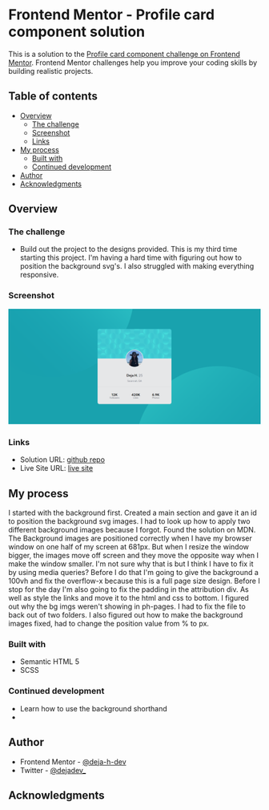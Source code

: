 # Frontend Mentor - Profile card component solution

This is a solution to the [Profile card component challenge on Frontend Mentor](https://www.frontendmentor.io/challenges/profile-card-component-cfArpWshJ). Frontend Mentor challenges help you improve your coding skills by building realistic projects. 

## Table of contents

- [Overview](#overview)
  - [The challenge](#the-challenge)
  - [Screenshot](#screenshot)
  - [Links](#links)
- [My process](#my-process)
  - [Built with](#built-with)
  - [Continued development](#continued-development)
- [Author](#author)
- [Acknowledgments](#acknowledgments)


## Overview

### The challenge

- Build out the project to the designs provided. This is my third time starting this project. I'm having a hard time with figuring out how to position the background svg's. I also struggled with making everything responsive.

### Screenshot

![](design/fin.png)

### Links

- Solution URL: [github repo](https://github.com/deja-h-dev/FMC-ProfileCard)
- Live Site URL: [live site](https://deja-h-dev.github.io/FMC-ProfileCard/)

## My process

I started with the background first. Created a main section and gave it an id to position the background svg images. I had to look up how to apply two different background images because I forgot. Found the solution on MDN.
The Background images are positioned correctly when I have my browser window on one half of my screen at 681px. But when I resize the window bigger, the images move off screen and they move the opposite way when I make the window smaller. I'm not sure why that is but I think I have to fix it by using media queries?
Before I do that I'm going to give the background a 100vh and fix the overflow-x because this is a full page size design. Before I stop for the day I'm also going to fix the padding in the attribution div. As well as style the links and move it to the html and css to bottom.
I figured out why the bg imgs weren't showing in ph-pages. I had to fix the file to back out of two folders. I also figured out how to make the background images fixed, had to change the position value from % to px.

### Built with

- Semantic HTML 5
- SCSS

### Continued development
- Learn how to use the background shorthand
- 

## Author

- Frontend Mentor - [@deja-h-dev](https://www.frontendmentor.io/profile/deja-h-dev)
- Twitter - [@dejadev_](https://twitter.com/dejadev_)


## Acknowledgments

